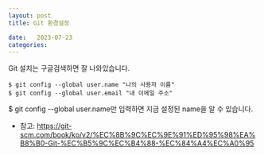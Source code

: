 ```yaml
---
layout: post
title: Git 환경설정

date:   2023-07-23
categories: 
---
```

Git 설치는 구글검색하면 잘 나와있습니다.

```
$ git config --global user.name "나의 사용자 이름"
$ git config --global user.email "내 이메일 주소"
```

$ git config --global user.name만 입력하면 지금 설정된 name을 알 수 있습니다.

* 참고: 
https://git-scm.com/book/ko/v2/%EC%8B%9C%EC%9E%91%ED%95%98%EA%B8%B0-Git-%EC%B5%9C%EC%B4%88-%EC%84%A4%EC%A0%95